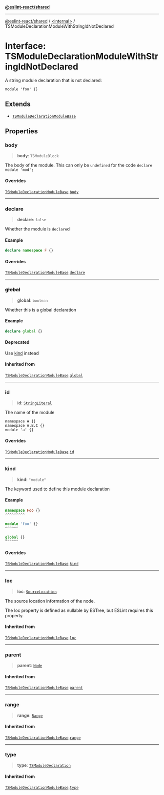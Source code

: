 [**@eslint-react/shared**](../../README.md)

***

[@eslint-react/shared](../../README.md) / [\<internal\>](../README.md) / TSModuleDeclarationModuleWithStringIdNotDeclared

# Interface: TSModuleDeclarationModuleWithStringIdNotDeclared

A string module declaration that is not declared:
```
module 'foo' {}
```

## Extends

- [`TSModuleDeclarationModuleBase`](TSModuleDeclarationModuleBase.md)

## Properties

### body

> **body**: `TSModuleBlock`

The body of the module.
This can only be `undefined` for the code `declare module 'mod';`

#### Overrides

[`TSModuleDeclarationModuleBase`](TSModuleDeclarationModuleBase.md).[`body`](TSModuleDeclarationModuleBase.md#body)

***

### declare

> **declare**: `false`

Whether the module is `declare`d

#### Example

```ts
declare namespace F {}
```

#### Overrides

[`TSModuleDeclarationModuleBase`](TSModuleDeclarationModuleBase.md).[`declare`](TSModuleDeclarationModuleBase.md#declare)

***

### ~~global~~

> **global**: `boolean`

Whether this is a global declaration

#### Example

```ts
declare global {}
```

#### Deprecated

Use [kind](TSModuleDeclarationBase.md#kind) instead

#### Inherited from

[`TSModuleDeclarationModuleBase`](TSModuleDeclarationModuleBase.md).[`global`](TSModuleDeclarationModuleBase.md#global)

***

### id

> **id**: [`StringLiteral`](StringLiteral.md)

The name of the module
```
namespace A {}
namespace A.B.C {}
module 'a' {}
```

#### Overrides

[`TSModuleDeclarationModuleBase`](TSModuleDeclarationModuleBase.md).[`id`](TSModuleDeclarationModuleBase.md#id)

***

### kind

> **kind**: `"module"`

The keyword used to define this module declaration

#### Example

```ts
namespace Foo {}
^^^^^^^^^

module 'foo' {}
^^^^^^

global {}
^^^^^^
```

#### Overrides

[`TSModuleDeclarationModuleBase`](TSModuleDeclarationModuleBase.md).[`kind`](TSModuleDeclarationModuleBase.md#kind)

***

### loc

> **loc**: [`SourceLocation`](SourceLocation.md)

The source location information of the node.

The loc property is defined as nullable by ESTree, but ESLint requires this property.

#### Inherited from

[`TSModuleDeclarationModuleBase`](TSModuleDeclarationModuleBase.md).[`loc`](TSModuleDeclarationModuleBase.md#loc)

***

### parent

> **parent**: [`Node`](../type-aliases/Node.md)

#### Inherited from

[`TSModuleDeclarationModuleBase`](TSModuleDeclarationModuleBase.md).[`parent`](TSModuleDeclarationModuleBase.md#parent)

***

### range

> **range**: [`Range`](../type-aliases/Range.md)

#### Inherited from

[`TSModuleDeclarationModuleBase`](TSModuleDeclarationModuleBase.md).[`range`](TSModuleDeclarationModuleBase.md#range)

***

### type

> **type**: [`TSModuleDeclaration`](../enumerations/AST_NODE_TYPES.md#tsmoduledeclaration)

#### Inherited from

[`TSModuleDeclarationModuleBase`](TSModuleDeclarationModuleBase.md).[`type`](TSModuleDeclarationModuleBase.md#type)
